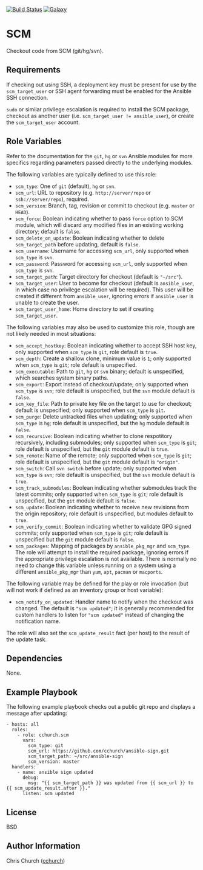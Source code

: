 [![Build Status](http://img.shields.io/travis/cchurch/ansible-role-scm.svg)](https://travis-ci.org/cchurch/ansible-role-scm)
[![Galaxy](http://img.shields.io/badge/galaxy-cchurch.scm-blue.svg)](https://galaxy.ansible.com/cchurch/scm/)

SCM
===

Checkout code from SCM (git/hg/svn).

Requirements
------------

If checking out using SSH, a deployment key must be present for use by the
`scm_target_user` or SSH agent forwarding must be enabled for the Ansible SSH
connection.

`sudo` or similar privilege escalation is required to install the SCM package,
checkout as another user (i.e. `scm_target_user != ansible_user`), or create the
`scm_target_user` account.

Role Variables
--------------

Refer to the documentation for the `git`, `hg` or `svn` Ansible modules for more
specifics regarding parameters passed directly to the underlying modules.

The following variables are typically defined to use this role:

- `scm_type`: One of `git` (default), `hg` or `svn`.
- `scm_url`: URL to repository (e.g. `http://server/repo` or
  `ssh://server/repo`), required.
- `scm_version`: Branch, tag, revision or commit to checkout (e.g. `master` or
  `HEAD`).
- `scm_force`: Boolean indicating whether to pass `force` option to SCM module,
  which will discard any modified files in an existing working directory;
  default is `false`.
- `scm_delete_on_update`: Boolean indicating whether to delete `scm_target_path`
  before updating, default is `false`.
- `scm_username`: Username for accessing `scm_url`, only supported when
  `scm_type` is `svn`.
- `scm_password`: Password for accessing `scm_url`, only supported when
  `scm_type` is `svn`.
- `scm_target_path`: Target directory for checkout (default is `"~/src"`).
- `scm_target_user`: User to become for checkout (default is `ansible_user`, in
  which case no privilege escalation will be required). This user will be
  created if different from `ansible_user`, ignoring errors if `ansible_user`
  is unable to create the user.
- `scm_target_user_home`: Home directory to set if creating `scm_target_user`.

The following variables may also be used to customize this role, though are not
likely needed in most situations:

- `scm_accept_hostkey`: Boolean indicating whether to accept SSH host key, only
  supported when `scm_type` is `git`, role default is `true`.
- `scm_depth`: Create a shallow clone, minimum value is `1`; only supported when
  `scm_type` is `git`; role default is unspecified.
- `scm_executable`: Path to `git`, `hg` or `svn` binary; default is unspecified,
  which searches system binary paths.
- `scm_export`: Export instead of checkout/update; only supported when
  `scm_type` is `svn`; role default is unspecified, but the `svn` module default
  is `false`.
- `scm_key_file`: Path to private key file on the target to use for checkout;
  default is unspecified; only supported when `scm_type` is `git`.
- `scm_purge`: Delete untracked files when updating; only supported when
  `scm_type` is `hg`; role default is unspecified, but the `hg` module default
  is `false`.
- `scm_recursive`: Boolean indicating whether to clone respotitory recursively,
  including submodules; only supported when `scm_type` is `git`; role default is
  unspecified, but the `git` module default is `true`.
- `scm_remote`: Name of the remote; only supported when `scm_type` is `git`;
  role default is unspecified, but the `git` module default is `"origin"`.
- `scm_switch`: Call `svn switch` before update; only supported when `scm_type`
  is `svn`; role default is unspecified, but the `svn` module default is `true`.
- `scm_track_submodules`: Boolean indicating whether submodules track the
  latest commits; only supported when `scm_type` is `git`; role default is
  unspecified, but the `git` module default is `false`.
- `scm_update`: Boolean indicating whether to receive new revisions from the
  origin repository; role default is unspecified, but modules default to `true`.
- `scm_verify_commit`: Boolean indicating whether to validate GPG signed
  commits; only supported when `scm_type` is `git`; role default is unspecified
  but the `git` module default is `false`.
- `scm_packages`: Mapping of packages by `ansible_pkg_mgr` and `scm_type`. The
  role will attempt to install the required package, ignoring errors if the
  appropriate privilege escalation is not available. There is normally no need
  to change this variable unless running on a system using a different
  `ansible_pkg_mgr` than `yum`, `apt`, `pacman` or `macports`.

The following variable may be defined for the play or role invocation (but will
not work if defined as an inventory group or host variable):

- `scm_notify_on_updated`: Handler name to notify when the checkout was changed.
  The default is `"scm updated"`; it is generally recommended for custom
  handlers to listen for `"scm updated"` instead of changing the notification
  name.

The role will also set the `scm_update_result` fact (per host) to the result of
the update task.

Dependencies
------------

None.

Example Playbook
----------------

The following example playbook checks out a public git repo and displays a
message after updating:

    - hosts: all
      roles:
        - role: cchurch.scm
          vars:
            scm_type: git
            scm_url: https://github.com/cchurch/ansible-sign.git
            scm_target_path: ~/src/ansible-sign
            scm_version: master
      handlers:
        - name: ansible sign updated
          debug:
            msg: "{{ scm_target_path }} was updated from {{ scm_url }} to {{ scm_update_result.after }}."
          listen: scm updated

License
-------

BSD

Author Information
------------------

Chris Church ([cchurch](https://github.com/cchurch))
